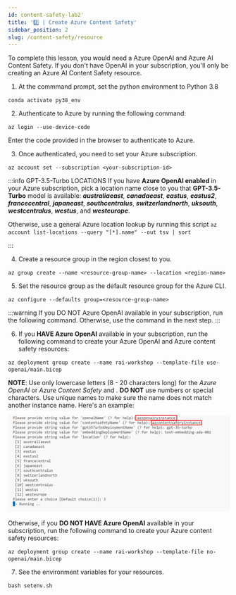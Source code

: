 ```yaml
---
id: content-safety-lab2'
title: '2️⃣ | Create Azure Content Safety'
sidebar_position: 2
slug: /content-safety/resource
---
```


To complete this lesson, you would need a Azure OpenAI and Azure AI Content Safety. If you don't have OpenAI in your subscription, you'll only be creating an Azure AI Content Safety resource.

1. At the commmand prompt, set the python environment to Python 3.8

```shell
conda activate py38_env
```

2. Authenticate to Azure by running the following command:

```shell
az login --use-device-code
```

Enter the code provided in the browser to authenticate to Azure.  

3. Once authenticated, you need to set your Azure subscription.

```shell
az account set --subscription <your-subscription-id>
```

:::info GPT-3.5-Turbo LOCATIONS
If you have **Azure OpenAI enabled** in your Azure subscription, pick a location name close to you that **GPT-3.5-Turbo** model is available: ***australiaeast***,
***canadaeast***, ***eastus***, ***eastus2***, ***francecentral***, ***japaneast***, ***southcentralus***, ***switzerlandnorth***, ***uksouth***, ***westcentralus***, ***westus***, and ***westeurope***.

Otherwise, use a general Azure location lookup by running this script `az account list-locations --query "[*].name" --out tsv | sort`

:::

4.	Create a resource group in the region closest to you.
```shell
az group create --name <resource-group-name> --location <region-name>
```

5. Set the resource group as the default resource group for the Azure CLI.
```shell
az configure --defaults group=<resource-group-name>
```

:::warning If you DO NOT Azure OpenAI available in your subscription, run the following command. Otherwise, use the command in the next step.
:::

6. If you **HAVE Azure OpenAI** available in your subscription, run the following command to create your Azure OpenAI and Azure content safety resources:

```shell
az deployment group create --name rai-workshop --template-file use-openai/main.bicep 
```

**NOTE**: Use only lowercase letters (8 - 20 characters long) for the *Azure OpenAI* or *Azure Content Safety* and . **DO NOT** use numbers or special characters.  Use unique names to make sure the name does not match another instance name.  Here's an example:

![](/img/tutorial/bicep-param-cs.png)


Otherwise, if you **DO NOT HAVE Azure OpenAI** available in your subscription, run the following command to create your Azure content safety resources:

```shell
az deployment group create --name rai-workshop --template-file no-openai/main.bicep 
```



7. See the environment variables for your resources.
```shell
bash setenv.sh
```
